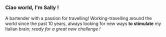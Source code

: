 ### Ciao world, I'm Sally !
A bartender with a passion for travelling! Working-travelling around the world since the past 10 years, always looking for new ways **to stimulate** my Italian brain; <em>ready for a great new challenge !</em>
